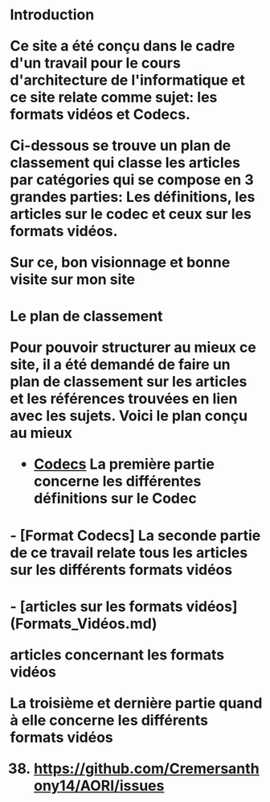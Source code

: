 <h1> Introduction 
 
 Ce site a été conçu dans le cadre d'un travail pour le cours d'architecture de l'informatique et ce site relate comme sujet: les formats vidéos et Codecs.

Ci-dessous se trouve un plan de classement qui classe les articles par catégories qui se compose en 3 grandes parties: Les définitions, les articles sur le codec et ceux sur les formats vidéos.

Sur ce, bon visionnage et bonne visite sur mon site

<h1>  Le plan de classement

Pour pouvoir structurer au mieux ce site, il a été demandé de faire un plan de classement sur les articles et les références trouvées en lien avec les sujets. Voici le plan conçu au mieux

- [Codecs](Codecs.md)
La première partie concerne les différentes définitions sur le Codec

<h1>- [Format Codecs]
 La seconde partie de ce travail relate tous les articles sur les différents formats vidéos

<h1>- [articles sur les formats vidéos] (Formats_Vidéos.md)

articles concernant les formats vidéos

La troisième et dernière partie quand à elle concerne les différents formats vidéos

38. https://github.com/Cremersanthony14/AORI/issues
